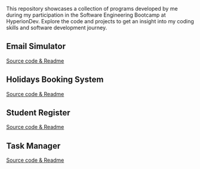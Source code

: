 This repository showcases a collection of programs developed by me during my participation in the Software Engineering Bootcamp at HyperionDev. 
Explore the code and projects to get an insight into my coding skills and software development journey.

## Email Simulator

[Source code & Readme](https://github.com/PioCie/finalCapstone/blob/main/T18/email.py)

## Holidays Booking System

[Source code & Readme](https://github.com/PioCie/finalCapstone/blob/main/T16/holiday.py)

## Student Register

[Source code & Readme](https://github.com/PioCie/finalCapstone/blob/main/T15/student_register.py)

## Task Manager

[Source code & Readme](https://github.com/PioCie/finalCapstone/blob/main/T17/task_manager.py)
